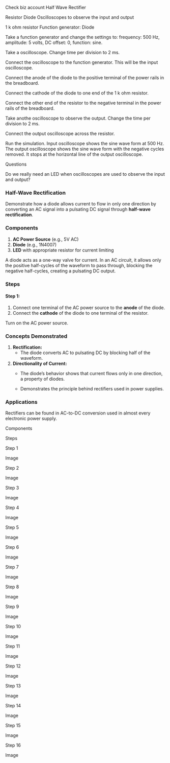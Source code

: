 Check biz account Half Wave Rectifier

Resistor
Diode
Oscilloscopes to observe the input and output


1 k ohm resistor
Function generator:
Diode

Take a function generator and change the settings to: frequency: 500 Hz, amplitude: 5 volts, DC offset: 0, function: sine.

Take a oscilloscope. Change time per division to 2 ms.

Connect the oscilloscope to the function generator. This will be the input oscilloscope.

Connect the anode of the diode to the positive terminal of the power rails in the breadboard.

Connect the cathode of the diode to one end of the 1 k ohm resistor.

Connect the other end of the resistor to the negative terminal in the power rails of the breadboard.

Take anothe oscilloscope to observe the output. Change the time per division to 2 ms.

Connect the output oscilloscope across the resistor.

Run the simulation. Input oscilloscope shows the sine wave form at 500 Hz. The output oscilloscope shows the sine wave form with the negative cycles removed. It stops at the horizontal line of the output oscilloscope.


Questions

Do we really need an LED when oscilloscopes are used to observe the input and output?

### **Half-Wave Rectification**

Demonstrate how a diode allows current to flow in only one direction by converting an AC signal into a pulsating DC signal through **half-wave rectification**.

### **Components**

1. **AC Power Source** (e.g., 5V AC)
2. **Diode** (e.g., 1N4007)
3. **LED** with appropriate resistor for current limiting

A diode acts as a one-way valve for current. In an AC circuit, it allows only the positive half-cycles of the waveform to pass through, blocking the negative half-cycles, creating a pulsating DC output.

### **Steps**

#### Step 1:

1. Connect one terminal of the AC power source to the **anode** of the diode.
2. Connect the **cathode** of the diode to one terminal of the resistor.

Turn on the AC power source.

### **Concepts Demonstrated**

1. **Rectification:**
   - The diode converts AC to pulsating DC by blocking half of the waveform.
2. **Directionality of Current:**
   - The diode’s behavior shows that current flows only in one direction, a property of diodes.

   - Demonstrates the principle behind rectifiers used in power supplies.

### **Applications**

Rectifiers can be found in AC-to-DC conversion used in almost every electronic power supply.

Components

Steps

Step 1


Image

Step 2


Image

Step 3


Image

Step 4


Image

Step 5


Image

Step 6


Image

Step 7


Image

Step 8


Image

Step 9


Image

Step 10


Image

Step 11


Image

Step 12


Image

Step 13


Image

Step 14


Image

Step 15


Image

Step 16


Image
